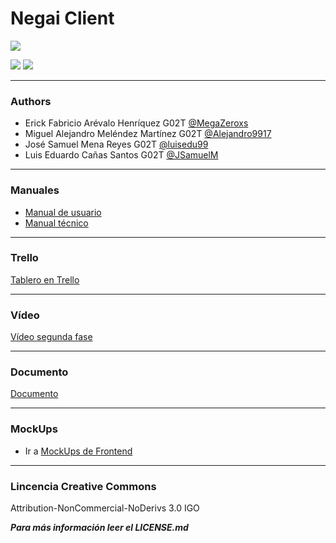 # Negai Client

![](https://i.imgur.com/YnRSN3q.jpg)

![](https://img.shields.io/badge/-Frontend-blue) ![](https://img.shields.io/badge/-React%20Native-9cf)

-------
### Authors
- Erick Fabricio Arévalo Henríquez G02T [@MegaZeroxs](https://github.com/MegaZeroxs)
- Miguel Alejandro Meléndez Martínez G02T [@Alejandro9917](https://github.com/Alejandro9917)
- José Samuel Mena Reyes G02T [@luisedu99](https://github.com/luisedu99)
- Luis Eduardo Cañas Santos G02T [@JSamuelM](https://github.com/JSamuelM)


------
### Manuales
- [Manual de usuario](https://udbedu-my.sharepoint.com/:b:/g/personal/mm180363_alumno_udb_edu_sv/EXThJlscbBhCkC0Mt2iRNUIBqg9Ebabht-6GeYxZyMxmzw?e=L65H8s)
- [Manual técnico](https://udbedu-my.sharepoint.com/:b:/g/personal/mm180363_alumno_udb_edu_sv/EckEBf6mW4VMlzlzrFhjK6IBXRn5_Je4EWcC1sHv1Yn8QA?e=oJLZh8)


------
### Trello
[Tablero en Trello](https://trello.com/b/9Cc8XjqD/proyecto-de-c%C3%A1tedra-negai)


------
### Vídeo
[Vídeo segunda fase](https://drive.google.com/file/d/1mmlz9cDzz3Io8x_N2s8d-mYOGYriKjmd/view?fbclid=IwAR3CDREquRcnmGJfU0YZ8HM6F2c3Ccsl438P-1H1g3f3QgQSiJpB4Q1d7W8)


------
### Documento
[Documento](https://udbedu-my.sharepoint.com/:b:/g/personal/mm180363_alumno_udb_edu_sv/ERU_GPZ7mxpCoUs3nMlY-3YBFZ5hZZMWQuDjGFLFswQ8Lw?e=yy6Euy)


------
### MockUps

- Ir a [MockUps de Frontend](https://udbedu-my.sharepoint.com/personal/ah180223_alumno_udb_edu_sv/_layouts/15/onedrive.aspx?id=%2Fpersonal%2Fah180223%5Falumno%5Fudb%5Fedu%5Fsv%2FDocuments%2F2021%2FMockups%5FNegai%2Erar&parent=%2Fpersonal%2Fah180223%5Falumno%5Fudb%5Fedu%5Fsv%2FDocuments%2F2021&originalPath=aHR0cHM6Ly91ZGJlZHUtbXkuc2hhcmVwb2ludC5jb20vOnU6L2cvcGVyc29uYWwvYWgxODAyMjNfYWx1bW5vX3VkYl9lZHVfc3YvRVRrUEY0aW14WkpQdGIzQTFXM2hpZklCU2Y2ZERGYk5vTnFEMjNmMEFzX1UwQT9ydGltZT1xT283NkxSbzJVZw)

-------
### Lincencia Creative Commons
Attribution-NonCommercial-NoDerivs 3.0 IGO

***Para más información leer el LICENSE.md***
